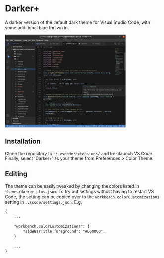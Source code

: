 # Darker+
A darker version of the default dark theme for Visual Studio Code, with some additional blue thrown in.

<img src="https://raw.githubusercontent.com/prOttonicFusion/vscode-darker-plus/master/screenshot.png" alt="screenshot" height="300px">

## Installation
Clone the repository to `~/.vscode/extensions/` and (re-)launch VS Code. Finally, select 'Darker+' as your theme from Preferences > Color Theme.

## Editing
The theme can be easily tweaked by changing the colors listed in `themes/darker_plus.json`. To try out settings without having to restart VS Code, the setting can be copied over to the `workbench.colorCustomizations` setting in `.vscode/settings.json`. E.g.
```
{
    ...
    
    "workbench.colorCustomizations": {
        "sideBarTitle.foreground": "#D60000",
    }

    ...
}
```
